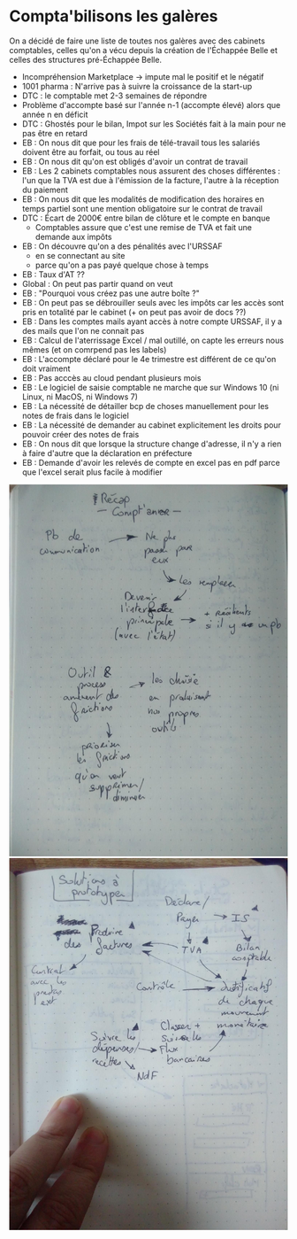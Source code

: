 # Compta'bilisons les galères

On a décidé de faire une liste de toutes nos galères avec des cabinets comptables, celles qu'on a vécu depuis la création de l'Échappée Belle et celles des structures pré-Échappée Belle.

* Incompréhension Marketplace -> impute mal le positif et le négatif
* 1001 pharma : N'arrive pas à suivre la croissance de la start-up
* DTC : le comptable met 2-3 semaines de répondre
* Problème d'accompte basé sur l'année n-1 (accompte élevé) alors que année n en déficit
* DTC : Ghostés pour le bilan, Impot sur les Sociétés fait à la main pour ne pas être en retard
* EB : On nous dit que pour les frais de télé-travail tous les salariés doivent être au forfait, ou tous au réel 
* EB : On nous dit qu'on est obligés d'avoir un contrat de travail
* EB : Les 2 cabinets comptables nous assurent des choses différentes : l'un que la TVA est due à l'émission de la facture, l'autre à la réception du paiement
* EB : On nous dit que les modalités de modification des horaires en temps partiel sont une mention obligatoire sur le contrat de travail
* DTC : Écart de 2000€ entre bilan de clôture et le compte en banque
  * Comptables assure que c'est une remise de TVA et fait une demande aux impôts
* EB : On découvre qu'on a des pénalités avec l'URSSAF 
  * en se connectant au site
  * parce qu'on a pas payé quelque chose à temps
* EB : Taux d'AT ??
* Global : On peut pas partir quand on veut
* EB : "Pourquoi vous créez pas une autre boîte ?"
* EB : On peut pas se débrouiller seuls avec les impôts car les accès sont pris en totalité par le cabinet (+ on peut pas avoir de docs ??)
* EB : Dans les comptes mails ayant accès à notre compte URSSAF, il y a des mails que l'on ne connait pas
* EB : Calcul de l'aterrissage Excel / mal outillé, on capte les erreurs nous mêmes (et on comrpend pas les labels)
* EB : L'accompte déclaré pour le 4e trimestre est différent de ce qu'on doit vraiment 
* EB : Pas acccès au cloud pendant plusieurs mois
* EB : Le logiciel de saisie comptable ne marche que sur Windows 10 (ni Linux, ni MacOS, ni Windows 7)
* EB : La nécessité de détailler bcp de choses manuellement pour les notes de frais dans le logiciel
* EB : La nécessité de demander au cabinet explicitement les droits pour pouvoir créer des notes de frais
* EB : On nous dit que lorsque la structure change d'adresse, il n'y a rien à faire d'autre que la déclaration en préfecture
* EB : Demande d'avoir les relevés de compte en excel pas en pdf parce que l'excel serait plus facile à modifier

![Schéma des problemes](../img/comptanar_problemes.jpeg)
![Schéma des solutions](../img/companar_solutions.jpeg)

